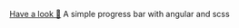 [Have a look 👀](https://yiyi41.github.io/progressBar-angular/) 
A simple progress bar with angular and scss
